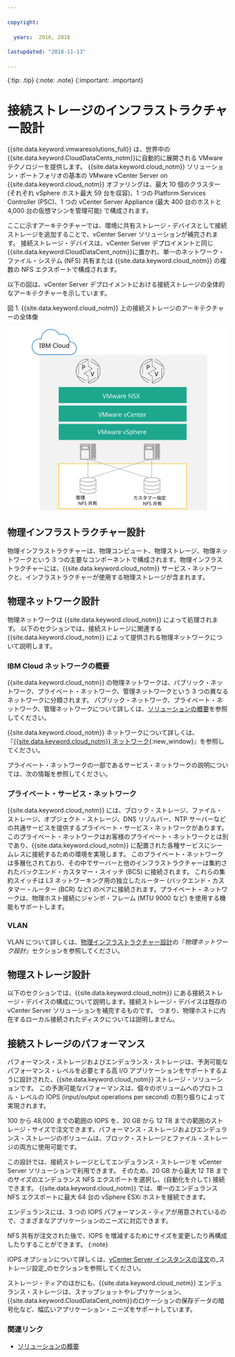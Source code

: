 ```yaml
---

copyright:

  years:  2016, 2018

lastupdated: "2018-11-13"

---
```


{:tip: .tip}
{:note: .note}
{:important: .important}

# 接続ストレージのインフラストラクチャー設計

{{site.data.keyword.vmwaresolutions_full}} は、世界中の {{site.data.keyword.CloudDataCents_notm}}に自動的に展開される VMware テクノロジーを提供します。 {{site.data.keyword.cloud_notm}} ソリューション・ポートフォリオの基本の VMware vCenter Server on {{site.data.keyword.cloud_notm}} オファリングは、最大 10 個のクラスター (それぞれ vSphere ホスト最大 59 台を収容)、1 つの Platform Services Controller (PSC)、1 つの vCenter Server Appliance (最大 400 台のホストと 4,000 台の仮想マシンを管理可能) で構成されます。

ここに示すアーキテクチャーでは、環境に共有ストレージ・デバイスとして接続ストレージを追加することで、vCenter Server ソリューションが補完されます。 接続ストレージ・デバイスは、vCenter Server デプロイメントと同じ {{site.data.keyword.CloudDataCent_notm}}に置かれ、単一のネットワーク・ファイル・システム (NFS) 共有または {{site.data.keyword.cloud_notm}} の複数の NFS エクスポートで構成されます。

以下の図は、vCenter Server デプロイメントにおける接続ストレージの全体的なアーキテクチャーを示しています。

図 1. {{site.data.keyword.cloud_notm}} 上の接続ストレージのアーキテクチャーの全体像

![接続ストレージのアーキテクチャー](../solution/physical_nfs.svg "IBM Cloud 上の接続ストレージのアーキテクチャーの全体像")

## 物理インフラストラクチャー設計

物理インフラストラクチャーは、物理コンピュート、物理ストレージ、物理ネットワークという 3 つの主要なコンポーネントで構成されます。物理インフラストラクチャーには、{{site.data.keyword.cloud_notm}} サービス・ネットワークと、インフラストラクチャーが使用する物理ストレージが含まれます。

## 物理ネットワーク設計

物理ネットワークは {{site.data.keyword.cloud_notm}} によって処理されます。 以下のセクションでは、接続ストレージに関連する {{site.data.keyword.cloud_notm}} によって提供される物理ネットワークについて説明します。

### IBM Cloud ネットワークの概要

{{site.data.keyword.cloud_notm}} の物理ネットワークは、パブリック・ネットワーク、プライベート・ネットワーク、管理ネットワークという 3 つの異なるネットワークに分類されます。 パブリック・ネットワーク、プライベート・ネットワーク、管理ネットワークについて詳しくは、[ソリューションの概要](../solution/solution_overview.html)を参照してください。

{{site.data.keyword.cloud_notm}} ネットワークについて詳しくは、『[{{site.data.keyword.cloud_notm}} ネットワーク](https://www.ibm.com/cloud-computing/bluemix/our-network){:new_window}』を参照してください。

プライベート・ネットワークの一部であるサービス・ネットワークの説明については、次の情報を参照してください。

### プライベート・サービス・ネットワーク

{{site.data.keyword.cloud_notm}} には、ブロック・ストレージ、ファイル・ストレージ、オブジェクト・ストレージ、DNS リゾルバー、NTP サーバーなどの共通サービスを提供するプライベート・サービス・ネットワークがあります。このプライベート・ネットワークはお客様のプライベート・ネットワークとは別であり、{{site.data.keyword.cloud_notm}} に配置された各種サービスにシームレスに接続するための環境を実現します。 このプライベート・ネットワークは多層化されており、その中でサーバーと他のインフラストラクチャーは集約されたバックエンド・カスタマー・スイッチ (BCS) に接続されます。 これらの集約スイッチは L3 ネットワーキング用の独立したルーター (バックエンド・カスタマー・ルーター (BCR) など) のペアに接続されます。プライベート・ネットワークは、物理ホスト接続にジャンボ・フレーム (MTU 9000 など) を使用する機能もサポートします。

### VLAN

VLAN について詳しくは、[物理インフラストラクチャー設計](../solution/design_physicalinfrastructure.html)の『_物理ネットワーク設計_』セクションを参照してください。

## 物理ストレージ設計

以下のセクションでは、{{site.data.keyword.cloud_notm}} にある接続ストレージ・デバイスの構成について説明します。接続ストレージ・デバイスは既存の vCenter Server ソリューションを補完するものです。 つまり、物理ホストに内在するローカル接続されたディスクについては説明しません。

## 接続ストレージのパフォーマンス

パフォーマンス・ストレージおよびエンデュランス・ストレージは、予測可能なパフォーマンス・レベルを必要とする高 I/O アプリケーションをサポートするように設計された、{{site.data.keyword.cloud_notm}} ストレージ・ソリューションです。 この予測可能なパフォーマンスは、個々のボリュームへのプロトコル・レベルの IOPS (input/output operations per second) の割り振りによって実現されます。

100 から 48,000 までの範囲の IOPS を、20 GB から 12 TB までの範囲のストレージ・サイズで注文できます。パフォーマンス・ストレージおよびエンデュランス・ストレージのボリュームは、ブロック・ストレージとファイル・ストレージの両方に使用可能です。

この設計では、接続ストレージとしてエンデュランス・ストレージを vCenter Server ソリューションで利用できます。 そのため、20 GB から最大 12 TB までのサイズのエンデュランス NFS エクスポートを選択し、(自動化を介して) 接続できます。 {{site.data.keyword.cloud_notm}} では、単一のエンデュランス NFS エクスポートに最大 64 台の vSphere ESXi ホストを接続できます。

エンデュランスには、3 つの IOPS パフォーマンス・ティアが用意されているので、さまざまなアプリケーションのニーズに対応できます。

NFS 共有が注文された後で、IOPS を増減するためにサイズを変更したり再構成したりすることができます。
{:note}

IOPS オプションについて詳しくは、[vCenter Server インスタンスの注文](../../vcenter/vc_orderinginstance.html)の_ストレージ設定_のセクションを参照してください。

ストレージ・ティアのほかにも、{{site.data.keyword.cloud_notm}} エンデュランス・ストレージは、スナップショットやレプリケーション、{{site.data.keyword.CloudDataCent_notm}}のロケーションの保存データの暗号化など、幅広いアプリケーション・ニーズをサポートしています。

### 関連リンク

* [ソリューションの概要](../solution/solution_overview.html)
